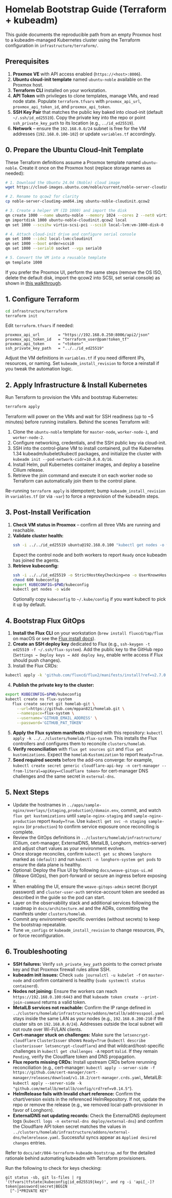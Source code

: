 # Homelab Bootstrap Guide (Terraform + kubeadm)

This guide documents the reproducible path from an empty Proxmox host to a kubeadm-managed Kubernetes cluster using the Terraform configuration in `infrastructure/terraform/`.

## Prerequisites

1. **Proxmox VE** with API access enabled (`https://<host>:8006`).
2. **Ubuntu cloud-init template** named `ubuntu-noble` available on the Proxmox host.
3. **Terraform CLI** installed on your workstation.
4. **API Token** with privileges to clone templates, manage VMs, and read node state. Populate `terraform.tfvars` with `proxmox_api_url`, `proxmox_api_token_id`, and `proxmox_api_token`.
5. **SSH Key Pair** that matches the public key baked into cloud-init (default `~/.ssh/id_ed25519`). Copy the private key into the repo or point `ssh_private_key_path` to its location (e.g., `../id_ed25519`).
6. **Network** – ensure the `192.168.0.0/24` subnet is free for the VM addresses (`192.168.0.100-102`) or update `variables.tf` accordingly.

## 0. Prepare the Ubuntu Cloud-Init Template

These Terraform definitions assume a Proxmox template named `ubuntu-noble`. Create it once on the Proxmox host (replace storage names as needed):

```bash
# 1. Download the Ubuntu 24.04 (Noble) cloud image
wget https://cloud-images.ubuntu.com/noble/current/noble-server-cloudimg-amd64.img

# 2. Rename to qcow2 for clarity
cp noble-server-cloudimg-amd64.img ubuntu-noble-cloudinit.qcow2

# 3. Create a helper VM (ID 1000) and import the disk
qm create 1000 --name ubuntu-noble --memory 1024 --cores 2 --net0 virtio,bridge=vmbr0
qm importdisk 1000 ubuntu-noble-cloudinit.qcow2 local
qm set 1000 --scsihw virtio-scsi-pci --scsi0 local-lvm:vm-1000-disk-0

# 4. Attach cloud-init drive and configure serial console
qm set 1000 --ide2 local-lvm:cloudinit
qm set 1000 --boot order=scsi0
qm set 1000 --serial0 socket --vga serial0

# 5. Convert the VM into a reusable template
qm template 1000
```

If you prefer the Proxmox UI, perform the same steps (remove the OS ISO, delete the default disk, import the qcow2 into SCSI, set serial console) as shown in [this walkthrough](https://www.youtube.com/watch?v=1Ec0Vg5be4s).

## 1. Configure Terraform

```bash
cd infrastructure/terraform
terraform init
```

Edit `terraform.tfvars` if needed:

```hcl
proxmox_api_url        = "https://192.168.0.250:8006/api2/json"
proxmox_api_token_id   = "terraform_user@pam!token_tf"
proxmox_api_token      = "<token>"
ssh_private_key_path   = "../../id_ed25519"
```

Adjust the VM definitions in `variables.tf` if you need different IPs, resources, or naming. Set `kubeadm_install_revision` to force a reinstall if you tweak the automation logic.

## 2. Apply Infrastructure & Install Kubernetes

Run Terraform to provision the VMs and bootstrap Kubernetes:

```bash
terraform apply
```

Terraform will power on the VMs and wait for SSH readiness (up to ~5 minutes) before running installers. Behind the scenes Terraform will:

1. Clone the `ubuntu-noble` template for `master-node`, `worker-node-1`, and `worker-node-2`.
2. Configure networking, credentials, and the SSH public key via cloud-init.
3. SSH into the control-plane VM to install containerd, pull the Kubernetes 1.34 kubeadm/kubelet/kubectl packages, and initialize the cluster with `kubeadm init --pod-network-cidr=10.0.0.0/16`.
4. Install Helm, pull Kubernetes container images, and deploy a baseline Cilium release.
5. Retrieve the join command and execute it on each worker node so Terraform can automatically join them to the control plane.

Re-running `terraform apply` is idempotent; bump `kubeadm_install_revision` in `variables.tf` (or via `-var`) to force a reprovision of the kubeadm steps.

## 3. Post-Install Verification

1. **Check VM status in Proxmox** – confirm all three VMs are running and reachable.
2. **Validate cluster health:**
   ```bash
   ssh -i ../../id_ed25519 ubuntu@192.168.0.100 "kubectl get nodes -o wide"
   ```
   Expect the control node and both workers to report `Ready` once kubeadm has joined the agents.
3. **Retrieve kubeconfig:**
   ```bash
   ssh -i ../../id_ed25519 -o StrictHostKeyChecking=no -o UserKnownHostsFile=/dev/null ubuntu@192.168.0.100 "sudo cat /etc/kubernetes/admin.conf" > kubeconfig
   chmod 600 kubeconfig
   export KUBECONFIG=$PWD/kubeconfig
   kubectl get nodes -o wide
   ```
   Optionally copy `kubeconfig` to `~/.kube/config` if you want kubectl to pick it up by default.

## 4. Bootstrap Flux GitOps

1. **Install the Flux CLI** on your workstation (`brew install fluxcd/tap/flux` on macOS or see the [Flux install docs](https://fluxcd.io/docs/installation/)).
2. **Create an SSH deploy key** dedicated to Flux (e.g., `ssh-keygen -t ed25519 -f ~/.ssh/flux-system`). Add the public key to the GitHub repo (`Settings → Deploy keys → Add deploy key`, enable write access if Flux should push changes).
3. Install the Flux CRDs: 
```bash
kubectl apply -k 'github.com/fluxcd/flux2/manifests/install?ref=v2.7.0'
```
4. **Publish the private key to the cluster:**
```bash
export KUBECONFIG=$PWD/kubeconfig
kubectl create ns flux-system
   flux create secret git homelab-git \
     --url=https://github.com/mppan821/homelab.git \
     --namespace=flux-system \
     --username='GITHUB_EMAIL_ADDRESS' \
     --password='GITHUB_PAT_TOKEN'
   ```
5. **Apply the Flux system manifests** shipped with this repository: `kubectl apply -k ../../clusters/homelab/flux-system`. This installs the Flux controllers and configures them to reconcile `clusters/homelab`.
6. **Verify reconciliation** with `flux get sources git` and `flux get kustomizations`. Expect the `homelab` `Kustomization` to report `Ready=True`.
7. **Seed required secrets** before the add-ons converge: for example, `kubectl create secret generic cloudflare-api-key -n cert-manager --from-literal=apiKey=<Cloudflare token>` for cert-manager DNS challenges and the same secret in `external-dns`.

## 5. Next Steps

- Update the hostnames in `../apps/sample-nginx/overlays/{staging,production}/domain.env`, commit, and watch `flux get kustomizations` until `sample-nginx-staging` and `sample-nginx-production` report `Ready=True`. Use `kubectl get svc -n staging sample-nginx` (or `production`) to confirm service exposure once reconciling is complete.
- Review the GitOps definitions in `../clusters/homelab/infrastructure/` (Cilium, cert-manager, ExternalDNS, MetalLB, Longhorn, metrics-server) and adjust chart values as your environment evolves.
- Once storage reconciles, confirm `kubectl get sc` shows `longhorn` marked as `(default)` and run `kubectl -n longhorn-system get pods` to ensure the data plane is healthy.
- Optional: Deploy the Flux UI by following `docs/weave-gitops-ui.md` (Weave GitOps), then port-forward or secure an ingress before exposing it.
- When enabling the UI, ensure the `weave-gitops-admin` secret (bcrypt password) and `cluster-user-auth` service-account token are seeded as described in the guide so the pod can start.
- Layer on the observability stack and additional services following the roadmap in `docs/architecture.md` and the ADRs, committing the manifests under `clusters/homelab`.
- Commit any environment-specific overrides (without secrets) to keep the bootstrap repeatable.
- Tune `vm_configs` or `kubeadm_install_revision` to change resources, IPs, or force reconfiguration.

## 6. Troubleshooting

- **SSH failures:** Verify `ssh_private_key_path` points to the correct private key and that Proxmox firewall rules allow SSH.
- **kubeadm init issues:** Check `sudo journalctl -u kubelet -f` on `master-node` and confirm containerd is healthy (`sudo systemctl status containerd`).
- **Nodes not joining:** Ensure the workers can reach `https://192.168.0.100:6443` and that `kubeadm token create --print-join-command` returns a valid token.
- **MetalLB services not reachable:** Confirm the IP range defined in `../clusters/homelab/infrastructure/addons/metallb/addresspool.yaml` stays inside the same LAN as your nodes (e.g., `192.168.0.200-210` if the cluster sits on `192.168.0.0/24`). Addresses outside the local subnet will not route over Wi-Fi/LAN clients.
- **Cert-manager stuck on challenges:** Make sure the `letsencrypt-cloudflare` `ClusterIssuer` shows `Ready=True` (`kubectl describe clusterissuer letsencrypt-cloudflare`) and that wildcard/host-specific challenges in `kubectl get challenges -A` report `Valid`. If they remain `Pending`, verify the Cloudflare token and DNS propagation.
- **Flux reports missing CRDs:** Install upstream CRDs before rerunning reconciliation (e.g., cert-manager: `kubectl apply --server-side -f https://github.com/cert-manager/cert-manager/releases/download/v1.18.2/cert-manager.crds.yaml`, MetalLB: `kubectl apply --server-side -k "github.com/metallb/metallb/config/crd?ref=v0.14.5"`).
- **HelmRelease fails with Invalid chart reference:** Confirm the chart/version exists in the referenced HelmRepository. If not, update the repo or remove the release (e.g., we removed local-path-provisioner in favor of Longhorn).
- **ExternalDNS not updating records:** Check the ExternalDNS deployment logs (`kubectl logs -n external-dns deploy/external-dns`) and confirm the Cloudflare API token secret matches the values in `../clusters/homelab/infrastructure/addons/external-dns/helmrelease.yaml`. Successful syncs appear as `Applied desired changes` entries.

Refer to `docs/adr/004-terraform-kubeadm-bootstrap.md` for the detailed rationale behind automating kubeadm with Terraform provisioners.

Run the following to check for keys checking:
```
git status -sb, git ls-files | rg '(tfvars|tfstate|kubeconfig|id_ed25519|key)', and rg -i 'api[_-]?token|password|secret|BEGIN
  [^-]*PRIVATE KEY' 
```
